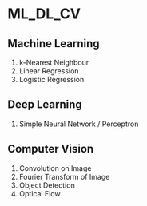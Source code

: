 # ML_DL_CV

## Machine Learning
1. k-Nearest Neighbour
2. Linear Regression
3. Logistic Regression

## Deep Learning
1. Simple Neural Network / Perceptron

## Computer Vision
1. Convolution on Image
2. Fourier Transform of Image
3. Object Detection
4. Optical Flow
